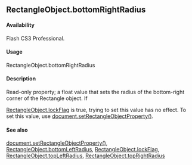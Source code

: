 ## RectangleObject.bottomRightRadius

#### Availability

Flash CS3 Professional.

#### Usage

RectangleObject.bottomRightRadius

#### Description

Read-only property; a float value that sets the radius of the bottom-right corner of the Rectangle object. If
>
[RectangleObject.lockFlag](#RectangleObject.lockFlag) is true, trying to set this value has no effect. To set this value, use [document.setRectangleObjectProperty()](#_bookmark302).

#### See also

[document.setRectangleObjectProperty()](#_bookmark302), [RectangleObject.bottomLeftRadius](#_bookmark799), [RectangleObject.lockFlag](#RectangleObject.lockFlag), [RectangleObject.topLeftRadius](#_bookmark802), [RectangleObject.topRightRadius](#_bookmark803)

<span id="RectangleObject.lockFlag" class="anchor"></span>
